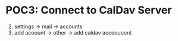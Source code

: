# POC3: Connect to CalDav Server

2. settings -> mail -> accounts
3. add acoount -> other -> add caldav accoouoont